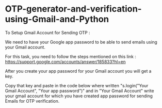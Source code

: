 # OTP-generator-and-verification-using-Gmail-and-Python

To Setup Gmail Account for Sending OTP :

We need to have your Google app password to be able to send emails using your Gmail account. 

For this task, you need to follow the steps mentioned on this link :  https://support.google.com/accounts/answer/185833?hl=en

After you create your app password for your Gmail account you will get a key.

Copy that key and paste in the code below where written "s.login("Your Gmail Account", "Your app password")" and in "Your Gmail Account" write your gmail account for which you have created app password for sending Emails for OTP verification.
